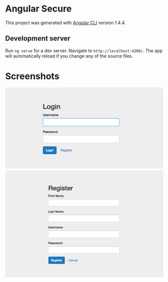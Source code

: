 # Angular Secure

This project was generated with [Angular CLI](https://github.com/angular/angular-cli) version 1.4.4.

## Development server

Run `ng serve` for a dev server. Navigate to `http://localhost:4200/`. The app will automatically reload if you change any of the source files.

# Screenshots

<p align="center">
    <img src="src/assets/login.jpg" />
    <img src="src/assets/register.jpg" />
</p>
